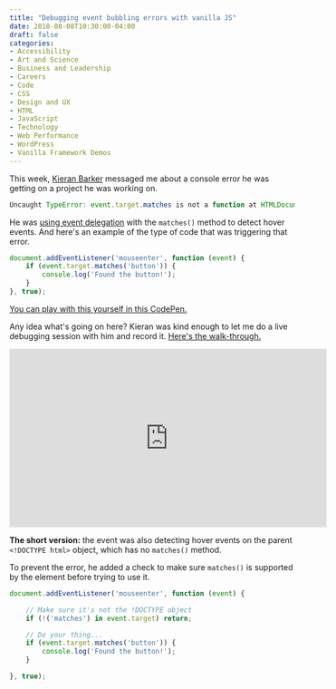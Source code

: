 ```yaml
---
title: "Debugging event bubbling errors with vanilla JS"
date: 2018-08-08T10:30:00-04:00
draft: false
categories:
- Accessibility
- Art and Science
- Business and Leadership
- Careers
- Code
- CSS
- Design and UX
- HTML
- JavaScript
- Technology
- Web Performance
- WordPress
- Vanilla Framework Demos
---
```


This week, [Kieran Barker](https://github.com/kieranbarker) messaged me about a console error he was getting on a project he was working on.

```js
Uncaught TypeError: event.target.matches is not a function at HTMLDocument.<anonymous>
```

He was [using event delegation](/checking-event-target-selectors-with-event-bubbling-in-vanilla-javascript/) with the `matches()` method to detect hover events. And here's an example of the type of code that was triggering that error.

```js
document.addEventListener('mouseenter', function (event) {
	if (event.target.matches('button')) {
		console.log('Found the button!');
	}
}, true);
```

[You can play with this yourself in this CodePen.](https://codepen.io/cferdinandi/pen/ZjqKeo)

<p data-height="265" data-theme-id="light" data-slug-hash="ZjqKeo" data-default-tab="js,result" data-user="cferdinandi" data-pen-title="ZjqKeo" class="codepen"></p>
<script async src="https://static.codepen.io/assets/embed/ei.js"></script>

Any idea what's going on here? Kieran was kind enough to let me do a live debugging session with him and record it. [Here's the walk-through.](https://www.youtube.com/watch?v=tQqe9eLppcw)

<iframe width="560" height="315" src="https://www.youtube.com/embed/tQqe9eLppcw" frameborder="0" allow="autoplay; encrypted-media" allowfullscreen></iframe>

**The short version:** the event was also detecting hover events on the parent `<!DOCTYPE html>` object, which has no `matches()` method.

To prevent the error, he added a check to make sure `matches()` is supported by the element before trying to use it.

```js
document.addEventListener('mouseenter', function (event) {

	// Make sure it's not the !DOCTYPE object
	if (!('matches') in event.target) return;

	// Do your thing...
	if (event.target.matches('button')) {
		console.log('Found the button!');
	}

}, true);
```
